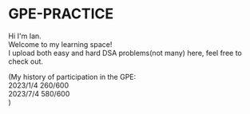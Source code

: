 # GPE-PRACTICE
Hi I'm Ian.  
Welcome to my learning space!  
I upload both easy and hard DSA problems(not many) here, feel free to check out.  

(My history of participation in the GPE:   
   2023/1/4 260/600  
   2023/7/4 580/600  
 )

